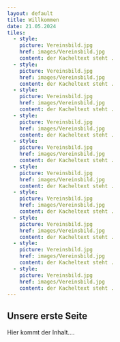 ```yaml
---
layout: default
title: Willkommen
date: 21.05.2024
tiles:
  - style:
    picture: Vereinsbild.jpg
    href: images/Vereinsbild.jpg
    content: der Kacheltext steht .
  - style:
    picture: Vereinsbild.jpg
    href: images/Vereinsbild.jpg
    content: der Kacheltext steht .
  - style:
    picture: Vereinsbild.jpg
    href: images/Vereinsbild.jpg
    content: der Kacheltext steht .
  - style:
    picture: Vereinsbild.jpg
    href: images/Vereinsbild.jpg
    content: der Kacheltext steht .
  - style:
    picture: Vereinsbild.jpg
    href: images/Vereinsbild.jpg
    content: der Kacheltext steht .
  - style:
    picture: Vereinsbild.jpg
    href: images/Vereinsbild.jpg
    content: der Kacheltext steht .
  - style:
    picture: Vereinsbild.jpg
    href: images/Vereinsbild.jpg
    content: der Kacheltext steht .
  - style:
    picture: Vereinsbild.jpg
    href: images/Vereinsbild.jpg
    content: der Kacheltext steht .
  - style:
    picture: Vereinsbild.jpg
    href: images/Vereinsbild.jpg
    content: der Kacheltext steht .
  - style:
    picture: Vereinsbild.jpg
    href: images/Vereinsbild.jpg
    content: der Kacheltext steht .
---
```


## Unsere erste Seite

Hier kommt der Inhalt....
